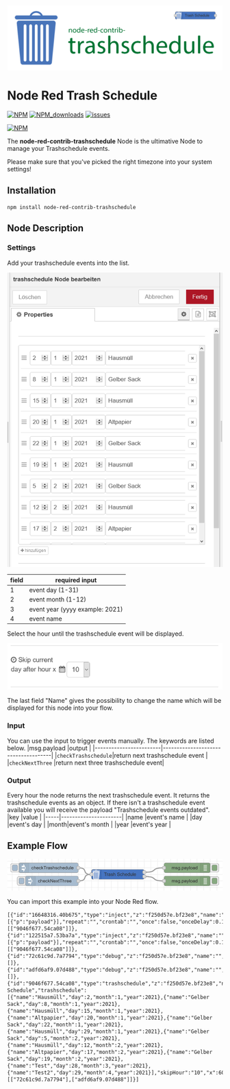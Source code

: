 ![banner](img/trashschedule_banner.svg)
# Node Red Trash Schedule

[![NPM](https://img.shields.io/npm/v/node-red-contrib-trashschedule)](https://www.npmjs.com/package/node-red-contrib-trashschedule)
[![NPM_downloads](https://img.shields.io/npm/dm/node-red-contrib-trashschedule)](https://www.npmjs.com/package/node-red-contrib-trashschedule)
[![issues](https://img.shields.io/github/issues/mariuslang/node-red-contrib-trashschedule)](https://github.com/MariusLang/node-red-contrib-trashschedule/issues)

[![NPM](https://nodei.co/npm/node-red-contrib-trashschedule.png?compact=true)](https://nodei.co/npm/node-red-contrib-trashschedule/)

The **node-red-contrib-trashschedule** Node is the ultimative Node to manage your Trashschedule events.

Please make sure that you've picked the right timezone into your system settings!

## Installation
```
npm install node-red-contrib-trashschedule
```

## Node Description
### Settings
Add your trashschedule events into the list.

![list_example](img/list_example.PNG)

|field|required input                 |
|-----|-------------------------------|
|1    |event day (1-31)               |
|2    |event month (1-12)             |
|3    |event year (yyyy example: 2021)|
|4    |event name                     |

Select the hour until the trashschedule event will be displayed.

![skip_example](img/skip_example.PNG)

The last field "Name" gives the possibility to change the name which will be displayed for this node into your flow.

### Input
You can use the input to trigger events manually. The keywords are listed below.
|msg.payload             |output                               |
|------------------------|-------------------------------------|
|```checkTrashschedule```|return next trashschedule event      |
|```checkNextThree```    |return next three trashschedule event|

### Output
Every hour the node returns the next trashschedule event.
It returns the trashschedule events as an object. If there isn't a trashschedule event available you will receive the payload "Trashschedule events outdated".
|key  |value                 |
|-----|----------------------|
|name |event's name          |
|day  |event's day           |
|month|event's month         |
|year |event's year          |

## Example Flow
![flow_example](img/flow_example.PNG)

You can import this example into your Node Red flow.
```
[{"id":"16648316.40b675","type":"inject","z":"f250d57e.bf23e8","name":"","props":[{"p":"payload"}],"repeat":"","crontab":"","once":false,"onceDelay":0.1,"topic":"","payload":"checkTrashschedule","payloadType":"str","x":390,"y":2160,"wires":[["9046f677.54ca08"]]},{"id":"122515a7.53ba7a","type":"inject","z":"f250d57e.bf23e8","name":"","props":[{"p":"payload"}],"repeat":"","crontab":"","once":false,"onceDelay":0.1,"topic":"","payload":"checkNextThree","payloadType":"str","x":400,"y":2200,"wires":[["9046f677.54ca08"]]},{"id":"72c61c9d.7a7794","type":"debug","z":"f250d57e.bf23e8","name":"","active":true,"tosidebar":true,"console":false,"tostatus":false,"complete":"false","statusVal":"","statusType":"auto","x":810,"y":2160,"wires":[]},{"id":"adfd6af9.07d488","type":"debug","z":"f250d57e.bf23e8","name":"","active":true,"tosidebar":true,"console":false,"tostatus":false,"complete":"false","statusVal":"","statusType":"auto","x":810,"y":2200,"wires":[]},{"id":"9046f677.54ca08","type":"trashschedule","z":"f250d57e.bf23e8","name":"Trash Schedule","trashschedule":[{"name":"Hausmüll","day":2,"month":1,"year":2021},{"name":"Gelber Sack","day":8,"month":1,"year":2021},{"name":"Hausmüll","day":15,"month":1,"year":2021},{"name":"Altpapier","day":20,"month":1,"year":2021},{"name":"Gelber Sack","day":22,"month":1,"year":2021},{"name":"Hausmüll","day":29,"month":1,"year":2021},{"name":"Gelber Sack","day":5,"month":2,"year":2021},{"name":"Hausmüll","day":12,"month":2,"year":2021},{"name":"Altpapier","day":17,"month":2,"year":2021},{"name":"Gelber Sack","day":19,"month":2,"year":2021},{"name":"Test","day":28,"month":3,"year":2021},{"name":"Test2","day":29,"month":4,"year":2021}],"skipHour":"10","x":600,"y":2180,"wires":[["72c61c9d.7a7794"],["adfd6af9.07d488"]]}]
```
